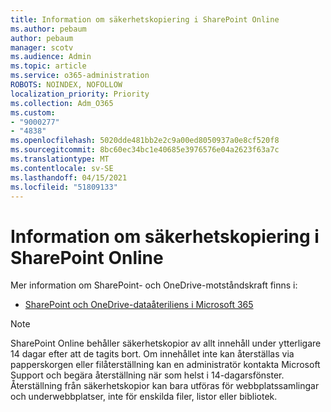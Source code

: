 ```yaml
---
title: Information om säkerhetskopiering i SharePoint Online
ms.author: pebaum
author: pebaum
manager: scotv
ms.audience: Admin
ms.topic: article
ms.service: o365-administration
ROBOTS: NOINDEX, NOFOLLOW
localization_priority: Priority
ms.collection: Adm_O365
ms.custom:
- "9000277"
- "4838"
ms.openlocfilehash: 5020dde481bb2e2c9a00ed8050937a0e8cf520f8
ms.sourcegitcommit: 8bc60ec34bc1e40685e3976576e04a2623f63a7c
ms.translationtype: MT
ms.contentlocale: sv-SE
ms.lasthandoff: 04/15/2021
ms.locfileid: "51809133"
---
```

# <a name="sharepoint-online-backup-information"></a>Information om säkerhetskopiering i SharePoint Online

Mer information om SharePoint- och OneDrive-motståndskraft finns i:

- [SharePoint och OneDrive-dataåteriliens i Microsoft 365](https://docs.microsoft.com/compliance/assurance/assurance-sharepoint-onedrive-data-resiliency)

> [!NOTE]
> SharePoint Online behåller säkerhetskopior av allt innehåll under ytterligare 14 dagar efter att de tagits bort. Om innehållet inte kan [](https://support.microsoft.com/office/restore-deleted-items-from-the-site-collection-recycle-bin-5fa924ee-16d7-487b-9a0a-021b9062d14b) återställas via [](https://support.microsoft.com/office/restore-your-onedrive-fa231298-759d-41cf-bcd0-25ac53eb8a15)papperskorgen eller filåterställning kan en administratör kontakta Microsoft Support och begära återställning när som helst i 14-dagarsfönster. Återställning från säkerhetskopior kan bara utföras för webbplatssamlingar och underwebbplatser, inte för enskilda filer, listor eller bibliotek.
